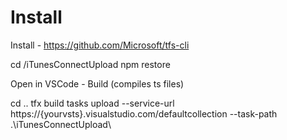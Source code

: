 


Install
===========

Install - https://github.com/Microsoft/tfs-cli

cd /iTunesConnectUpload
npm restore 

Open in VSCode - Build (compiles ts files)

cd ..
tfx build tasks upload --service-url https://{yourvsts}.visualstudio.com/defaultcollection --task-path .\iTunesConnectUpload\